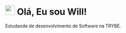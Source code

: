 <h1>
  <img
      src="https://emojis.slackmojis.com/emojis/images/1531849430/4246/blob-sunglasses.gif?1531849430"
       width="30"
   />
  Olá, Eu sou Will!
</h1>

<p>
  Estudande de desenvolvimento de Software na TRYBE.
  
</p>
